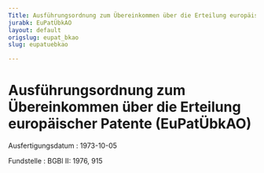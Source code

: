 ```yaml
---
Title: Ausführungsordnung zum Übereinkommen über die Erteilung europäischer Patente
jurabk: EuPatÜbkAO
layout: default
origslug: eupat_bkao
slug: eupatuebkao

---
```


# Ausführungsordnung zum Übereinkommen über die Erteilung europäischer Patente (EuPatÜbkAO)

Ausfertigungsdatum
:   1973-10-05

Fundstelle
:   BGBl II: 1976, 915

